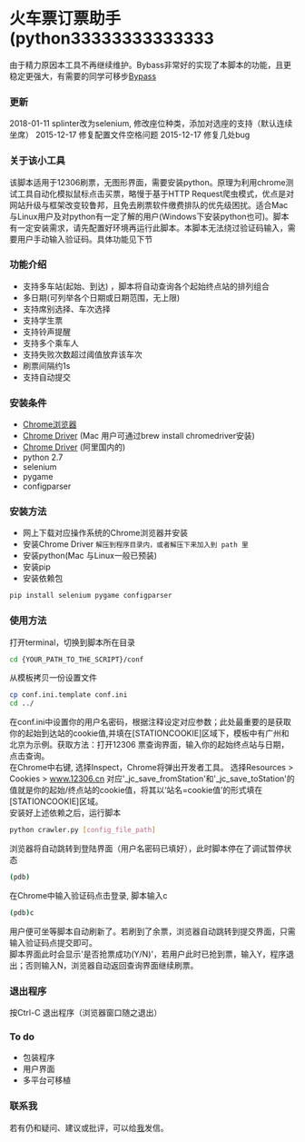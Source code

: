 火车票订票助手(python33333333333333
===================================
由于精力原因本工具不再继续维护。Bybass非常好的实现了本脚本的功能，且更稳定更强大，有需要的同学可移步[Bypass](http://www.12306bypass.com/)
### 更新
2018-01-11 splinter改为selenium, 修改座位种类，添加对选座的支持（默认连续坐席）
2015-12-17 修复配置文件空格问题
2015-12-17 修复几处bug

### 关于该小工具
该脚本适用于12306刷票，无图形界面，需要安装python。原理为利用chrome测试工具自动化模拟鼠标点击买票，略慢于基于HTTP Request爬虫模式，优点是对网站升级与框架改变较鲁邦，且免去刷票软件缴费排队的优先级困扰。适合Mac与Linux用户及对python有一定了解的用户(Windows下安装python也可)。脚本有一定安装需求，请先配置好环境再运行此脚本。本脚本无法绕过验证码输入，需要用户手动输入验证码。具体功能见下节

### 功能介绍
- 支持多车站(起始、到达) ，脚本将自动查询各个起始终点站的排列组合
- 多日期(可列举各个日期或日期范围，无上限)
- 支持席别选择、车次选择
- 支持学生票
- 支持铃声提醒
- 支持多个乘车人
- 支持失败次数超过阈值放弃该车次
- 刷票间隔约1s
- 支持自动提交

### 安装条件
- [Chrome浏览器](https://www.google.com/chrome/browser/desktop/index.html)
- [Chrome Driver](https://sites.google.com/a/chromium.org/chromedriver/) (Mac 用户可通过brew install chromedriver安装)
- [Chrome Driver](http://npm.taobao.org/mirrors/chromedriver) (阿里国内的)
- python 2.7
- selenium
- pygame
- configparser

### 安装方法
- 网上下载对应操作系统的Chrome浏览器并安装
- 安装Chrome Driver `解压到程序目录内，或者解压下来加入到 path 里`
- 安装python(Mac 与Linux一般已预装)
- 安装pip
- 安装依赖包
``` bash
pip install selenium pygame configparser
```

### 使用方法
打开terminal，切换到脚本所在目录
``` bash
cd {YOUR_PATH_TO_THE_SCRIPT}/conf
```
从模板拷贝一份设置文件
``` bash
cp conf.ini.template conf.ini
cd ../
```
在conf.ini中设置你的用户名密码，根据注释设定对应参数；此处最重要的是获取你的起始到达站的cookie值,并填在[STATIONCOOKIE]区域下，模板中有广州和北京为示例。获取方法：打开12306 票查询界面，输入你的起始终点站与日期，点击查询。
<br>
在Chrome中右键, 选择Inspect，Chrome将弹出开发者工具。
选择Resources > Cookies > www.12306.cn
对应'_jc_save_fromStation'和'_jc_save_toStation'的值就是你的起始/终点站的cookie值，将其以‘站名=cookie值’的形式填在[STATIONCOOKIE]区域。
<br>
安装好上述依赖之后，运行脚本
``` bash
python crawler.py [config_file_path]
```
浏览器将自动跳转到登陆界面（用户名密码已填好），此时脚本停在了调试暂停状态
``` bash
(pdb)
```
在Chrome中输入验证码点击登录, 脚本输入c
``` bash
(pdb)c
```
用户便可坐等脚本自动刷新了。若刷到了余票，浏览器自动跳转到提交界面，只需输入验证码点提交即可。
<br>
脚本界面此时会显示'是否抢票成功(Y/N)'，若用户此时已抢到票，输入Y，程序退出；否则输入N，浏览器自动返回查询界面继续刷票。

### 退出程序
按Ctrl-C 退出程序（浏览器窗口随之退出）

### To do
- 包装程序
- 用户界面
- 多平台可移植

### 联系我
若有仍和疑问、建议或批评，可以给[我](thushenhan@gmail.com)发信。
